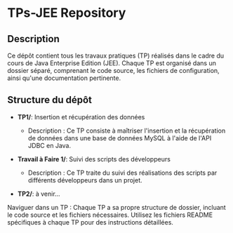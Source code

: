 # TPs-JEE Repository

## Description
Ce dépôt contient tous les travaux pratiques (TP) réalisés dans le cadre du cours de Java Enterprise Edition (JEE). Chaque TP est organisé dans un dossier séparé, comprenant le code source, les fichiers de configuration, ainsi qu'une documentation pertinente.

## Structure du dépôt
- **TP1/**: Insertion et récupération des données
  - Description : Ce TP consiste à maîtriser l'insertion et la récupération de données dans une base de données MySQL à l'aide de l'API JDBC en Java.
  
- **Travail à Faire 1/**: Suivi des scripts des développeurs
  - Description : Ce TP traite du suivi des réalisations des scripts par différents développeurs dans un projet.

- **TP2/**: à venir...

Naviguer dans un TP : Chaque TP a sa propre structure de dossier, incluant le code source et les fichiers nécessaires. Utilisez les fichiers README spécifiques à chaque TP pour des instructions détaillées.
